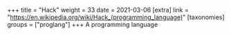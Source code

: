 +++
title = "Hack"
weight = 33
date = 2021-03-06
[extra]
link = "https://en.wikipedia.org/wiki/Hack_(programming_language)"
[taxonomies]
groups = ["proglang"]
+++
A programming language

